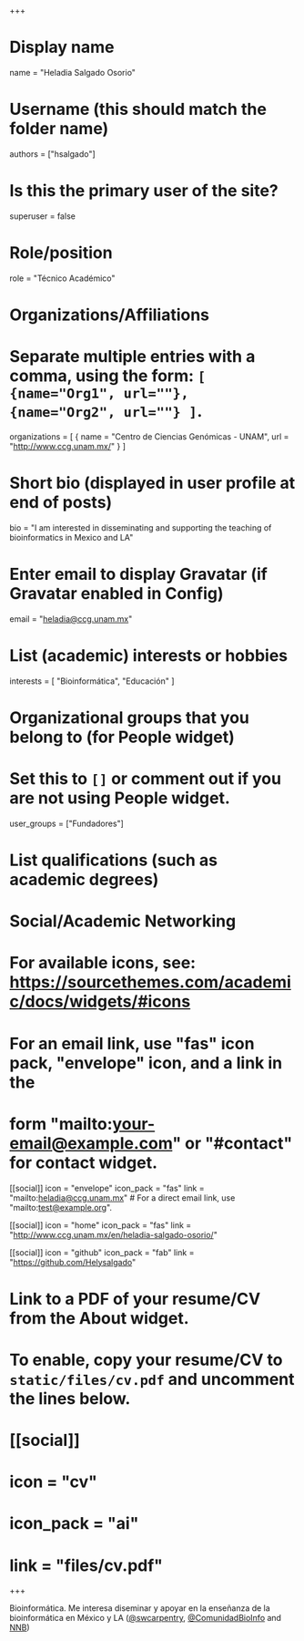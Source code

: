 +++
# Display name
name = "Heladia Salgado Osorio"

# Username (this should match the folder name)
authors = ["hsalgado"]

# Is this the primary user of the site?
superuser = false

# Role/position
role = "Técnico Académico"

# Organizations/Affiliations
#   Separate multiple entries with a comma, using the form: `[ {name="Org1", url=""}, {name="Org2", url=""} ]`.
organizations = [ { name = "Centro de Ciencias Genómicas - UNAM", url = "http://www.ccg.unam.mx/" } ]

# Short bio (displayed in user profile at end of posts)
bio = "I am interested in disseminating and supporting the teaching of bioinformatics in Mexico and LA"

# Enter email to display Gravatar (if Gravatar enabled in Config)
email = "heladia@ccg.unam.mx"

# List (academic) interests or hobbies
interests = [
  "Bioinformática",
  "Educación"
]

# Organizational groups that you belong to (for People widget)
#   Set this to `[]` or comment out if you are not using People widget.
user_groups = ["Fundadores"]

# List qualifications (such as academic degrees)

# Social/Academic Networking
# For available icons, see: https://sourcethemes.com/academic/docs/widgets/#icons
#   For an email link, use "fas" icon pack, "envelope" icon, and a link in the
#   form "mailto:your-email@example.com" or "#contact" for contact widget.

[[social]]
  icon = "envelope"
  icon_pack = "fas"
  link = "mailto:heladia@ccg.unam.mx"  # For a direct email link, use "mailto:test@example.org".

[[social]]
  icon = "home"
  icon_pack = "fas"
  link = "http://www.ccg.unam.mx/en/heladia-salgado-osorio/"

[[social]]
  icon = "github"
  icon_pack = "fab"
  link = "https://github.com/Helysalgado"

# Link to a PDF of your resume/CV from the About widget.
# To enable, copy your resume/CV to `static/files/cv.pdf` and uncomment the lines below.
# [[social]]
#   icon = "cv"
#   icon_pack = "ai"
#   link = "files/cv.pdf"

+++

Bioinformática. Me interesa diseminar y apoyar en la enseñanza de la bioinformática en México y LA ([@swcarpentry](https://github.com/swcarpentry), [@ComunidadBioInfo](https://github.com/ComunidadBioInfo) and [NNB](http://congresos.nnb.unam.mx/))
